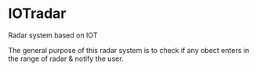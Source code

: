 # IOTradar
Radar system based on IOT 

The general purpose of this radar system is to check if any obect enters in the range of radar & notify the user.
